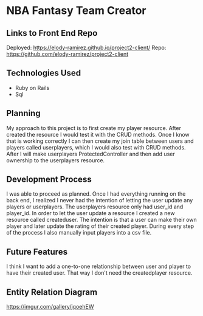 # NBA Fantasy Team Creator

## Links to Front End Repo
Deployed: https://elody-ramirez.github.io/project2-client/
Repo: https://github.com/elody-ramirez/project2-client

## Technologies Used
- Ruby on Rails
- Sql

## Planning
My approach to this project is to first create my player resource. After created
the resource I would test it with the CRUD methods. Once I know that is working
correctly I can then create my join table between users and players called
userplayers, which I would also test with CRUD methods. After I will make
userplayers ProtectedController and then add user ownership to the userplayers
resource.

## Development Process
I was able to proceed as planned. Once I had everything running on the back end,
I realized I never had the intention of letting the user update any players
or userplayers. The userplayers resource only had user_id and player_id. In
order to let the user update a resource I created a new resource called
createduser. The intention is that a user can make their own player and later
update the rating of their created player. During every step of the process I
also manually input players into a csv file.

## Future Features
I think I want to add a one-to-one relationship between user and player to have
their created user. That way I don't need the createdplayer resource.

## Entity Relation Diagram
https://imgur.com/gallery/jqoehEW
